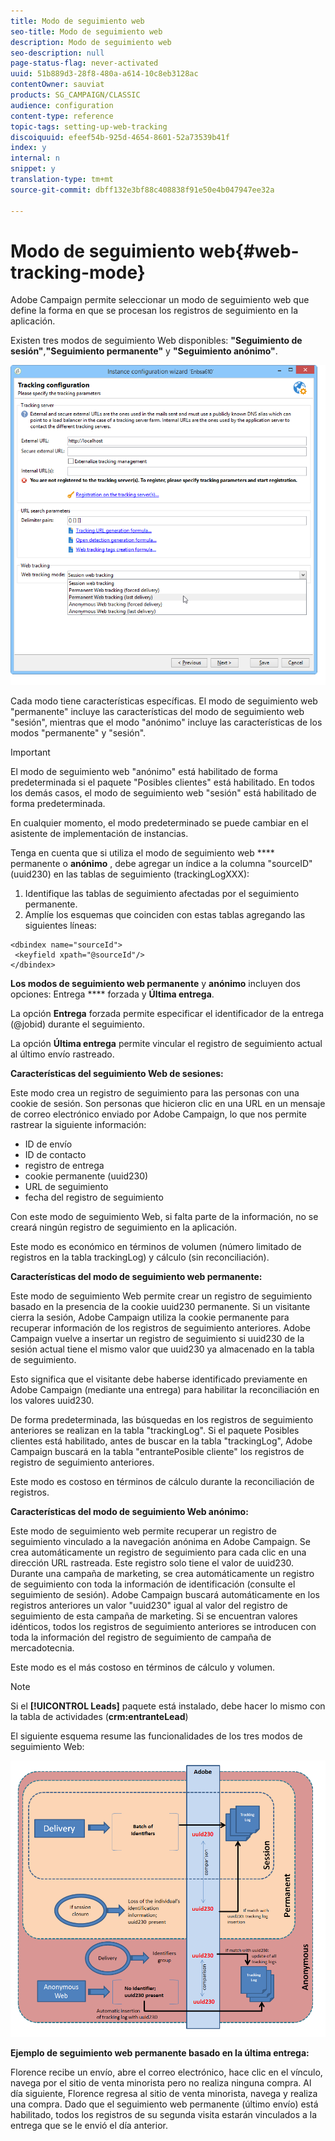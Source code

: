 ```yaml
---
title: Modo de seguimiento web
seo-title: Modo de seguimiento web
description: Modo de seguimiento web
seo-description: null
page-status-flag: never-activated
uuid: 51b889d3-28f8-480a-a614-10c8eb3128ac
contentOwner: sauviat
products: SG_CAMPAIGN/CLASSIC
audience: configuration
content-type: reference
topic-tags: setting-up-web-tracking
discoiquuid: efeef54b-925d-4654-8601-52a73539b41f
index: y
internal: n
snippet: y
translation-type: tm+mt
source-git-commit: dbff132e3bf88c408838f91e50e4b047947ee32a

---
```



# Modo de seguimiento web{#web-tracking-mode}

Adobe Campaign permite seleccionar un modo de seguimiento web que define la forma en que se procesan los registros de seguimiento en la aplicación.

Existen tres modos de seguimiento Web disponibles: **&quot;Seguimiento de sesión&quot;**,**&quot;Seguimiento permanente&quot;** y **&quot;Seguimiento anónimo&quot;**.

![](assets/s_ncs_install_deployment_wiz_tracking_mode.png)

Cada modo tiene características específicas. El modo de seguimiento web &quot;permanente&quot; incluye las características del modo de seguimiento web &quot;sesión&quot;, mientras que el modo &quot;anónimo&quot; incluye las características de los modos &quot;permanente&quot; y &quot;sesión&quot;.

>[!IMPORTANT]
>
>El modo de seguimiento web &quot;anónimo&quot; está habilitado de forma predeterminada si el paquete &quot;Posibles clientes&quot; está habilitado. En todos los demás casos, el modo de seguimiento web &quot;sesión&quot; está habilitado de forma predeterminada.
>
>En cualquier momento, el modo predeterminado se puede cambiar en el asistente de implementación de instancias.

Tenga en cuenta que si utiliza el modo de seguimiento web **** permanente o **anónimo** , debe agregar un índice a la columna &quot;sourceID&quot; (uuid230) en las tablas de seguimiento (trackingLogXXX):

1. Identifique las tablas de seguimiento afectadas por el seguimiento permanente.
1. Amplíe los esquemas que coinciden con estas tablas agregando las siguientes líneas:

```
<dbindex name="sourceId">
 <keyfield xpath="@sourceId"/>
</dbindex>
```

**Los modos de seguimiento web permanente** y **anónimo** incluyen dos opciones: Entrega **** forzada y **Última entrega**.

La opción **Entrega** forzada permite especificar el identificador de la entrega (@jobid) durante el seguimiento.

La opción **Última entrega** permite vincular el registro de seguimiento actual al último envío rastreado.

**Características del seguimiento Web de sesiones:**

Este modo crea un registro de seguimiento para las personas con una cookie de sesión. Son personas que hicieron clic en una URL en un mensaje de correo electrónico enviado por Adobe Campaign, lo que nos permite rastrear la siguiente información:

* ID de envío
* ID de contacto
* registro de entrega
* cookie permanente (uuid230)
* URL de seguimiento
* fecha del registro de seguimiento

Con este modo de seguimiento Web, si falta parte de la información, no se creará ningún registro de seguimiento en la aplicación.

Este modo es económico en términos de volumen (número limitado de registros en la tabla trackingLog) y cálculo (sin reconciliación).

**Características del modo de seguimiento web permanente:**

Este modo de seguimiento Web permite crear un registro de seguimiento basado en la presencia de la cookie uuid230 permanente. Si un visitante cierra la sesión, Adobe Campaign utiliza la cookie permanente para recuperar información de los registros de seguimiento anteriores. Adobe Campaign vuelve a insertar un registro de seguimiento si uuid230 de la sesión actual tiene el mismo valor que uuid230 ya almacenado en la tabla de seguimiento.

Esto significa que el visitante debe haberse identificado previamente en Adobe Campaign (mediante una entrega) para habilitar la reconciliación en los valores uuid230.

De forma predeterminada, las búsquedas en los registros de seguimiento anteriores se realizan en la tabla &quot;trackingLog&quot;. Si el paquete Posibles clientes está habilitado, antes de buscar en la tabla &quot;trackingLog&quot;, Adobe Campaign buscará en la tabla &quot;entrantePosible cliente&quot; los registros de registro de seguimiento anteriores.

Este modo es costoso en términos de cálculo durante la reconciliación de registros.

**Características del modo de seguimiento Web anónimo:**

Este modo de seguimiento web permite recuperar un registro de seguimiento vinculado a la navegación anónima en Adobe Campaign. Se crea automáticamente un registro de seguimiento para cada clic en una dirección URL rastreada. Este registro solo tiene el valor de uuid230. Durante una campaña de marketing, se crea automáticamente un registro de seguimiento con toda la información de identificación (consulte el seguimiento de sesión). Adobe Campaign buscará automáticamente en los registros anteriores un valor &quot;uuid230&quot; igual al valor del registro de seguimiento de esta campaña de marketing. Si se encuentran valores idénticos, todos los registros de seguimiento anteriores se introducen con toda la información del registro de seguimiento de campaña de mercadotecnia.

Este modo es el más costoso en términos de cálculo y volumen.

>[!NOTE]
>
>Si el **[!UICONTROL Leads]** paquete está instalado, debe hacer lo mismo con la tabla de actividades (**crm:entranteLead**)

El siguiente esquema resume las funcionalidades de los tres modos de seguimiento Web:

![](assets/s_ncs_install_deployment_wiz_tracking_schema_mode.png)

**Ejemplo de seguimiento web permanente basado en la última entrega:**

Florence recibe un envío, abre el correo electrónico, hace clic en el vínculo, navega por el sitio de venta minorista pero no realiza ninguna compra. Al día siguiente, Florence regresa al sitio de venta minorista, navega y realiza una compra. Dado que el seguimiento web permanente (último envío) está habilitado, todos los registros de su segunda visita estarán vinculados a la entrega que se le envió el día anterior.
